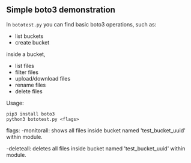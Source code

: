 ## Simple boto3 demonstration

In `bototest.py` you can find basic boto3 operations, such as:

- list buckets
- create bucket

inside a bucket,
- list files
- filter files
- upload/download files
- rename files
- delete files



Usage:


```
pip3 install boto3
python3 bototest.py <flags>
```

flags:
-monitorall: shows all files inside bucket named 'test_bucket_uuid' within module.

-deleteall: deletes all files inside bucket named 'test_bucket_uuid' within module.
